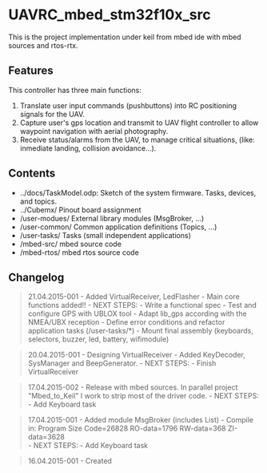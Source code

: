 # UAVRC_mbed_stm32f10x_src
This is the project implementation under keil from mbed ide with mbed sources and rtos-rtx.

## Features
This controller has three main functions:

1. Translate user input commands (pushbuttons) into RC positioning signals for the UAV.
2. Capture user's gps location and transmit to UAV flight controller to allow waypoint navigation with aerial photography.
3. Receive status/alarms from the UAV, to manage critical situations, (like: inmediate landing, collision avoidance...).

## Contents
- ../docs/TaskModel.odp: Sketch of the system firmware. Tasks, devices, and topics.
- ../Cubemx/ Pinout board assignment
- /user-modues/ External library modules (MsgBroker, ...)
- /user-common/ Common application definitions (Topics, ...)
- /user-tasks/ Tasks (small independent applications)
- /mbed-src/ mbed source code
- /mbed-rtos/ mbed rtos source code

## Changelog

> 21.04.2015-001 
	- Added VirtualReceiver, LedFlasher
	- Main core functions added!!
	- NEXT STEPS:
		- Write a functional spec
		- Test and configure GPS with UBLOX tool
		- Adapt lib_gps according with the NMEA/UBX reception
		- Define error conditions and refactor application tasks (/user-tasks/*)
		- Mount final assembly (keyboards, selectors, buzzer, led, battery, wifimodule)

> 20.04.2015-001 
	- Designing VirtualReceiver
	- Added KeyDecoder, SysManager and BeepGenerator.
	- NEXT STEPS:
		- Finish VirtualReceiver

> 17.04.2015-002 
	- Release with mbed sources. In parallel project "Mbed_to_Keil" I work to strip most of the driver code.
	- NEXT STEPS:
		- Add  Keyboard task

> 17.04.2015-001
	- Added module MsgBroker (includes List)
	- Compile in: Program Size Code=26828 RO-data=1796 RW-data=368 ZI-data=3628  
	- NEXT STEPS:
		- Add  Keyboard task		

> 16.04.2015-001
	- Created